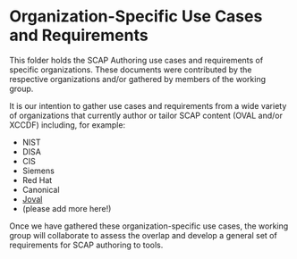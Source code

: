 # Organization-Specific Use Cases and Requirements

This folder holds the SCAP Authoring use cases and requirements of specific organizations. These documents were 
contributed by the respective organizations and/or gathered by members of the working group.

It is our intention to gather use cases and requirements from a wide variety of organizations that currently
author or tailor SCAP content (OVAL and/or XCCDF) including, for example:

- NIST
- DISA
- CIS
- Siemens
- Red Hat
- Canonical
- [Joval](https://github.com/scapcommunity/authoring/blob/master/requirements/joval-continuous-monitoring.md)
- (please add more here!)

Once we have gathered these organization-specific use cases, the working group will collaborate to assess the overlap
and develop a general set of requirements for SCAP authoring to tools.



